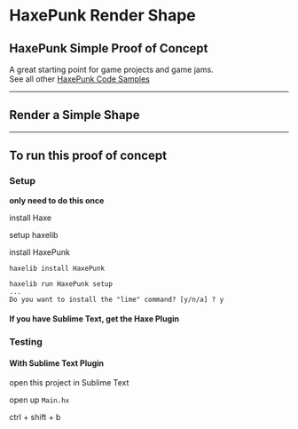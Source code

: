 # HaxePunk Render Shape

## HaxePunk Simple Proof of Concept

A great starting point for game projects and game jams.  
See all other [HaxePunk Code Samples](https://github.com/GomaGames?query=HaxePunk)

----

## Render a Simple Shape


----

## To run this proof of concept

### Setup
__only need to do this once__

install Haxe

setup haxelib

install HaxePunk

````
haxelib install HaxePunk
````

````
haxelib run HaxePunk setup
...
Do you want to install the "lime" command? [y/n/a] ? y
````

#### If you have Sublime Text, get the Haxe Plugin




### Testing

#### With Sublime Text Plugin

open this project in Sublime Text

open up `Main.hx`

ctrl + shift + b